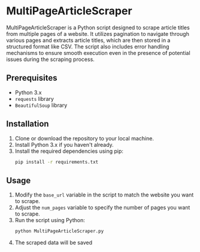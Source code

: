 # MultiPageArticleScraper

MultiPageArticleScraper is a Python script designed to scrape article titles from multiple pages of a website. It utilizes pagination to navigate through various pages and extracts article titles, which are then stored in a structured format like CSV. The script also includes error handling mechanisms to ensure smooth execution even in the presence of potential issues during the scraping process.

## Prerequisites

- Python 3.x
- `requests` library
- `BeautifulSoup` library

## Installation

1. Clone or download the repository to your local machine.
2. Install Python 3.x if you haven't already.
3. Install the required dependencies using pip:
    ```bash
    pip install -r requirements.txt
    ```

## Usage

1. Modify the `base_url` variable in the script to match the website you want to scrape.
2. Adjust the `num_pages` variable to specify the number of pages you want to scrape.
3. Run the script using Python:
    ```bash
    python MultiPageArticleScraper.py
    ```
4. The scraped data will be saved 
